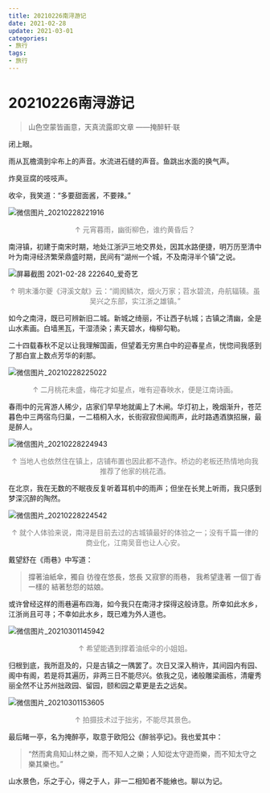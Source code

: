 ```yaml
---
title: 20210226南浔游记
date: 2021-02-28 
update: 2021-03-01
categories:
- 旅行
tags:
- 旅行
---
```




#  20210226南浔游记

> 山色空蒙皆画意，天真流露即文章  ——掩醉轩·联



闭上眼。

雨从瓦檐滴到伞布上的声音。水流进石缝的声音。鱼跳出水面的换气声。

炸臭豆腐的吱吱声。

收伞，我笑道：“多要甜面酱，不要辣。”

![微信图片_20210228221916](https://gitee.com/DF-Master/yidapicbed/raw/master/markdown/20210228221935.jpg)

<center><font color="gray">↑ 元宵暮雨，幽街柳色，谁约黄昏后？</font></center> 

南浔镇，初建于南宋时期，地处江浙沪三地交界处，因其水路便捷，明万历至清中叶为南浔经济繁荣鼎盛时期，民间有“湖州一个城，不及南浔半个镇”之说。

![屏幕截图 2021-02-28 222640_爱奇艺](https://gitee.com/DF-Master/yidapicbed/raw/master/markdown/20210228223229.jpg)

<center><font color="gray">↑ 明末潘尔夔《浔溪文献》云：“阛阂鳞次，烟火万家；苕水碧流，舟航辐辏。虽吴兴之东部，实江浙之雄镇。”</font></center>

如今之南浔，既已可辨新旧二城。新城之绮丽，不让西子杭城；古镇之清幽，全是山水素画。白墙黑瓦，干湿渍染；素天碧水，梅柳勾勒。

二十四载春秋不足以让我理解国画，但望着无穷黑白中的迎春星点，恍惚间我感到了那白宣上数点芳华的刹那。

![微信图片_20210228225022](https://gitee.com/DF-Master/yidapicbed/raw/master/markdown/20210228225133.jpg)

<center><font color="gray">↑ 二月桃花未盛，梅花才如星点，唯有迎春映水，便是江南诗画。</font></center>

春雨中的元宵游人稀少，店家们早早地就阖上了木闸。华灯初上，晚烟渐升，苍茫暮色中三两宿鸟归巢，一二梧桐入水，长街寂寂但闻雨声，此时路遇酒旗招展，最是醉人。

![微信图片_20210228224943](https://gitee.com/DF-Master/yidapicbed/raw/master/markdown/20210228224954.jpg)

<center><font color="gray">↑ 当地人也依然住在镇上，店铺布置也因此都不造作。桥边的老板还热情地向我推荐了他家的桃花酒。</font></center>

在北京，我在无数的不眠夜反复听着耳机中的雨声；但坐在长凳上听雨，我只感到梦深沉醉的陶然。

![微信图片_20210228224542](https://gitee.com/DF-Master/yidapicbed/raw/master/markdown/20210228224755.jpg)

<center><font color="gray">↑ 就个人体验来说，南浔是目前去过的古城镇最好的体验之一；没有千篇一律的商业化，江南吴音也让人心安。</font></center>

戴望舒在《雨巷》中写道：

> 撐著油紙傘，獨自
> 彷徨在悠長，悠長
> 又寂寥的雨巷，
> 我希望逢著
> 一個丁香一樣的
> 結著愁怨的姑娘。

或许曾经这样的雨巷遍布四海，如今我只在南浔才探得这般诗意。所幸如此水乡，江浙尚且可寻；不幸如此水乡，既已难为外人道也。

![微信图片_20210301145942](https://gitee.com/DF-Master/yidapicbed/raw/master/markdown/20210301150216.jpg)

<center><font color="gray">↑ 希望能遇到撑着油纸伞的小姐姐。</font></center>

归根到底，我所逛及的，只是古镇之一隅罢了。次日又深入稍许，其间园内有园、阁中有阁，若是将其遍历，非两三日不能尽兴。依我之见，诸般雕梁画栋，清癯秀丽全然不让苏州拙政园、留园，颐和园之辈更是去之远矣。

![微信图片_20210301153605](https://gitee.com/DF-Master/yidapicbed/raw/master/markdown/20210301153613.jpg)

<center><font color="gray">↑ 拍摄技术过于拙劣，不能尽其景色。</font></center>

最后睹一亭，名为掩醉亭，取意于欧阳公《醉翁亭记》。我也爱其中：

> “然而禽鳥知山林之樂，而不知人之樂；人知從太守遊而樂，而不知太守之樂其樂也。”

山水景色，乐之于心，得之于人，非一二相知者不能飨也。聊以为记。